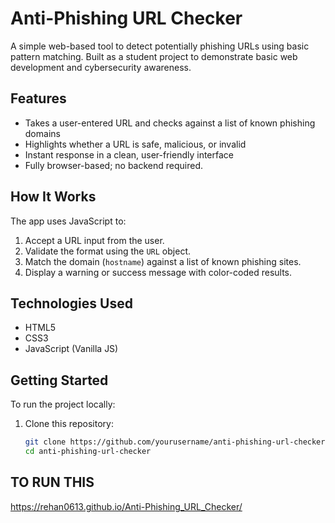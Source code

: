 # Anti-Phishing URL Checker

A simple web-based tool to detect potentially phishing URLs using basic pattern matching. Built as a student project to demonstrate basic web development and cybersecurity awareness.

## Features

- Takes a user-entered URL and checks against a list of known phishing domains
- Highlights whether a URL is safe, malicious, or invalid
- Instant response in a clean, user-friendly interface
- Fully browser-based; no backend required.

## How It Works

The app uses JavaScript to:
1. Accept a URL input from the user.
2. Validate the format using the `URL` object.
3. Match the domain (`hostname`) against a list of known phishing sites.
4. Display a warning or success message with color-coded results.

## Technologies Used

- HTML5
- CSS3
- JavaScript (Vanilla JS)

## Getting Started

To run the project locally:

1. Clone this repository:
   ```bash
   git clone https://github.com/yourusername/anti-phishing-url-checker.git
   cd anti-phishing-url-checker
 ## TO RUN THIS
   https://rehan0613.github.io/Anti-Phishing_URL_Checker/
